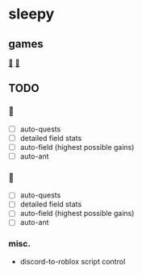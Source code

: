 
# sleepy
## games
[🐝](https://www.roblox.com/games/1537690962)
[🍈](https://www.roblox.com/games/2753915549)
## TODO
### 🐝
- [ ] auto-quests
- [ ] detailed field stats
- [ ] auto-field (highest possible gains)
- [ ] auto-ant
### 🍈
- [ ] auto-quests
- [ ] detailed field stats
- [ ] auto-field (highest possible gains)
- [ ] auto-ant
### misc.
- discord-to-roblox script control